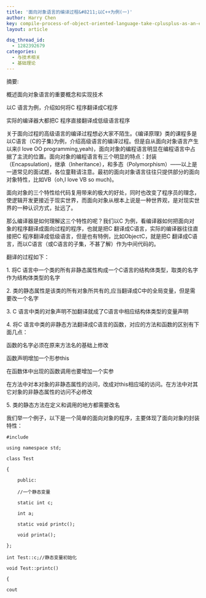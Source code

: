 ```yaml
---
title: '面向对象语言的编译过程&#8211;以C++为例(一)'
author: Harry Chen
key: compile-process-of-object-oriented-language-take-cplusplus-as-an-example-1
layout: article

dsq_thread_id:
  - 1282392679
categories:
  - 与技术相关
  - 基础理论
---
```


摘要:

  概述面向对象语言的重要概念和实现技术

  以C 语言为例，介绍如何将C 程序翻译成C程序

  实际的编译器大都把C 程序直接翻译成低级语言程序

  关于面向过程的高级语言的编译过程想必大家不陌生。《编译原理》类的课程多是以C语言（C的子集)为例，介绍高级语言的编译过程。但是自从面向对象语言产生以来(I love OO programming,yeah)，面向对象的编程语言明显在编程语言中占据了主流的位置。面向对象的编程语言有三个明显的特点：封装（Encapsulation)，继承（Inheritance），和多态（Polymorphism）——以上是一道常见的面试题，各位童鞋请注意。最初的面向对象语言往往只提供部分的面向对象特性，比如VB（oh,I love VB so much)。

  面向对象的三个特性给代码复用带来的极大的好处，同时也改变了程序员的理念，使逻辑开发更接近于现实世界，而面向对象从根本上说是一种世界观，是对现实世界的一种认识方式，扯远了。

  那么编译器是如何理解这三个特性的呢？我们以C 为例，看编译器如何把面向对象的程序翻译成面向过程的程序，也就是把C 翻译成C语言，实际的编译器往往直接把C 程序翻译成低级语言，但是也有特例，比如ObjectC，就是把C 翻译成C语言，而以C语言（或C语言的子集，不甚了解）作为中间代码的。

  翻译的过程如下：

  1\. 将C 语言中一个类的所有非静态属性构成一个C语言的结构体类型，取类的名字作为结构体类型的名字

  2\. 类的静态属性是该类的所有对象所共有的,应当翻译成C中的全局变量，但是需要改一个名字

  3\. C 语言中类的对象声明不加翻译就成了C语言中相应结构体类型的变量声明

  4\. 将C 语言中类的非静态方法翻译成C语言的函数，对应的方法和函数的区别有下面几点：

  函数的名字必须在原来方法名的基础上修改

  函数声明增加一个形参this

  在函数体中出现的函数调用也要增加一个实参

  在方法中对本对象的非静态属性的访问，改成对this相应域的访问。在方法中对其它对象的非静态属性的访问不必修改

  5\. 类的静态方法在定义和调用的地方都需要改名

  我们举一个例子，以下是一个简单的面向对象的程序，主要体现了面向对象的封装特性：


    #include 

    using namespace std;

    class Test

    {

        public:

        //一个静态变量

        static int c;

        int a;

        static void printc();

        void printa();

    };

    int Test::c;//静态变量初始化

    void Test::printc()

    {

    cout

